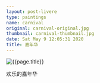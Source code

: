 ```yaml
---
layout: post-livere
type: paintings
name: carnival
original: carnival-original.jpg
thumbnail: carnival-thumbnail.jpg
date: Sat May 9 12:05:31 2020
title: 嘉年华
---
```


![{{page.title}}](/gallery/paintings/{{page.original}})

欢乐的嘉年华
